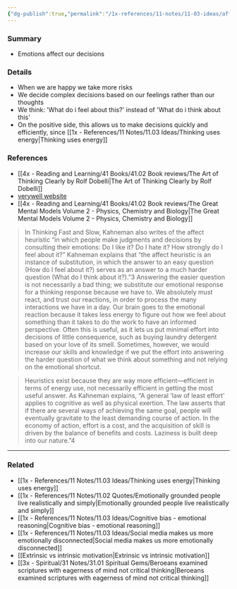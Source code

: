 ```yaml
---
{"dg-publish":true,"permalink":"/1x-references/11-notes/11-03-ideas/affect-heuristic-decisions-by-emotion/","title":"Affect Heuristic - decisions by emotion","created":"2022-12-28T21:58:02.000+03:00","updated":"2025-05-04T23:43:29.399+03:00"}
---
```



### Summary
- Emotions affect our decisions

### Details
- When we are happy we take more risks
- We decide complex decisions based on our feelings rather than our thoughts
- We think: 'What do i feel about this?' instead of 'What do i think about this'
- On the positive side, this allows us to make decisions quickly and efficiently, since [[1x - References/11 Notes/11.03 Ideas/Thinking uses energy\|Thinking uses energy]]

### References
- [[4x - Reading and Learning/41 Books/41.02 Book reviews/The Art of Thinking Clearly by Rolf Dobelli\|The Art of Thinking Clearly by Rolf Dobelli]]
- [verywell website](https://www.verywellmind.com/what-is-the-affect-heuristic-2795028)
- [[4x - Reading and Learning/41 Books/41.02 Book reviews/The Great Mental Models Volume 2 - Physics, Chemistry and Biology\|The Great Mental Models Volume 2 - Physics, Chemistry and Biology]]

> In Thinking Fast and Slow, Kahneman also writes of the affect heuristic “in which people make judgments and decisions by consulting their emotions: Do I like it? Do I hate it? How strongly do I feel about it?” Kahneman explains that “the affect heuristic is an instance of substitution, in which the answer to an easy question (How do I feel about it?) serves as an answer to a much harder question (What do I think about it?).”3 Answering the easier question is not necessarily a bad thing; we substitute our emotional response for a thinking response because we have to. We absolutely must react, and trust our reactions, in order to process the many interactions we have in a day. Our brain goes to the emotional reaction because it takes less energy to figure out how we feel about something than it takes to do the work to have an informed perspective. Often this is useful, as it lets us put minimal effort into decisions of little consequence, such as buying laundry detergent based on your love of its smell. Sometimes, however, we would increase our skills and knowledge if we put the effort into answering the harder question of what we think about something and not relying on the emotional shortcut.

>Heuristics exist because they are way more efficient—efficient in terms of energy use, not necessarily efficient in getting the most useful answer. As Kahneman explains, “A general ‘law of least effort’ applies to cognitive as well as physical exertion. The law asserts that if there are several ways of achieving the same goal, people will eventually gravitate to the least demanding course of action. In the economy of action, effort is a cost, and the acquisition of skill is driven by the balance of benefits and costs. Laziness is built deep into our nature.”4

---

### Related
- [[1x - References/11 Notes/11.03 Ideas/Thinking uses energy\|Thinking uses energy]]
- [[1x - References/11 Notes/11.02 Quotes/Emotionally grounded people live realistically and simply\|Emotionally grounded people live realistically and simply]]
- [[1x - References/11 Notes/11.03 Ideas/Cognitive bias - emotional reasoning\|Cognitive bias - emotional reasoning]]
- [[1x - References/11 Notes/11.03 Ideas/Social media makes us more emotionally disconnected\|Social media makes us more emotionally disconnected]]
- [[Extrinsic vs intrinsic motivation\|Extrinsic vs intrinsic motivation]]
- [[3x - Spiritual/31 Notes/31.01 Spiritual Gems/Beroeans examined scriptures with eagerness of mind not critical thinking\|Beroeans examined scriptures with eagerness of mind not critical thinking]]